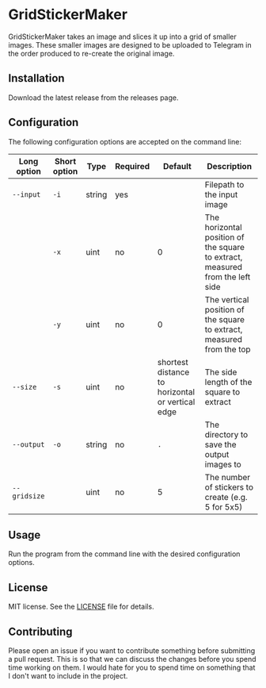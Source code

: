 ﻿# GridStickerMaker

GridStickerMaker takes an image and slices it up into a grid of smaller images.
These smaller images are designed to be uploaded to Telegram in the order
produced to re-create the original image.

## Installation

Download the latest release from the releases page.

## Configuration

The following configuration options are accepted on the command line:

| Long option  | Short option | Type   | Required | Default                                          | Description                                                                    |
|--------------|--------------|--------|----------|--------------------------------------------------|--------------------------------------------------------------------------------|
| `--input`    | `-i`         | string | yes      |                                                  | Filepath to the input image                                                    |
|              | `-x`         | uint   | no       | 0                                                | The horizontal position of the square to extract, measured from the left side  |
|              | `-y`         | uint   | no       | 0                                                | The vertical position of the square to extract, measured from the top          |
| `--size`     | `-s`         | uint   | no       | shortest distance to horizontal or vertical edge | The side length of the square to extract                                       |
| `--output`   | `-o`         | string | no       | `.`                                              | The directory to save the output images to                                     |
| `--gridsize` |              | uint   | no       | 5                                                | The number of stickers to create (e.g. 5 for 5x5)                              |

## Usage

Run the program from the command line with the desired configuration options.

## License

MIT license. See the [LICENSE](LICENSE) file for details.

## Contributing

Please open an issue if you want to contribute something before submitting a pull request.
This is so that we can discuss the changes before you spend time working on them.
I would hate for you to spend time on something that I don't want to include in the project.
